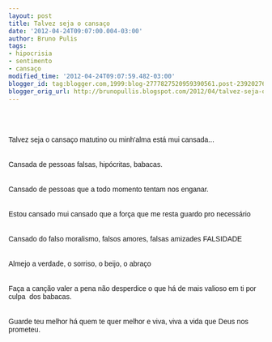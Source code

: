 ```yaml
---
layout: post
title: Talvez seja o cansaço
date: '2012-04-24T09:07:00.004-03:00'
author: Bruno Pulis
tags:
- hipocrisia
- sentimento
- cansaço
modified_time: '2012-04-24T09:07:59.482-03:00'
blogger_id: tag:blogger.com,1999:blog-2777827520959390561.post-2392027605923878424
blogger_orig_url: http://brunopullis.blogspot.com/2012/04/talvez-seja-o-cansaco.html
---
```


<br /><br /><br /><span style="font-family: Arial, Helvetica, sans-serif;">Talvez seja o cansaço matutino ou minh'alma está mui cansada...</span><br /><span style="font-family: Arial, Helvetica, sans-serif;"><br /></span><br /><span style="font-family: Arial, Helvetica, sans-serif;">Cansada de pessoas falsas, hipócritas, babacas.&nbsp;</span><br /><span style="font-family: Arial, Helvetica, sans-serif;"><br /></span><br /><span style="font-family: Arial, Helvetica, sans-serif;">Cansado de pessoas que a todo momento tentam nos enganar.</span><br /><span style="font-family: Arial, Helvetica, sans-serif;"><br /></span><br /><span style="font-family: Arial, Helvetica, sans-serif;">Estou cansado mui cansado que a força que me resta guardo pro necessário</span><br /><span style="font-family: Arial, Helvetica, sans-serif;"><br /></span><br /><span style="font-family: Arial, Helvetica, sans-serif;">Cansado do falso moralismo, falsos amores, falsas amizades FALSIDADE</span><br /><span style="font-family: Arial, Helvetica, sans-serif;"><br /></span><br /><span style="font-family: Arial, Helvetica, sans-serif;">Almejo a verdade, o sorriso, o beijo, o abraço</span><br /><span style="font-family: Arial, Helvetica, sans-serif;"><br /></span><br /><span style="font-family: Arial, Helvetica, sans-serif;">Faça a canção valer a pena não desperdice o que há de mais valioso em ti por culpa &nbsp;dos babacas.</span><br /><span style="font-family: Arial, Helvetica, sans-serif;"><br /></span><br /><span style="font-family: Arial, Helvetica, sans-serif;">Guarde teu melhor há quem te quer melhor e viva, viva a vida que Deus nos prometeu.</span><br />
